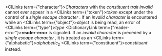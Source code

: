  



<ClLinks  term={"character"}><i>Characters</i></ClLinks> with the *constituent trait invalid* cannot ever appear in a <ClLinks  term={"token"}><i>token</i></ClLinks> except under the control of a *single escape character* . If an *invalid character* is encountered while an <ClLinks  term={"object"}><i>object</i></ClLinks> is being read, an error of <ClLinks  term={"type"}><i>type</i></ClLinks> <DictionaryLink  term={"reader-error"}><b>reader-error</b></DictionaryLink> is signaled. If an *invalid character* is preceded by a *single escape character* , it is treated as an <ClLinks  term={"alphabetic"}><i>alphabetic</i></ClLinks><sub>2</sub> <ClLinks  term={"constituent"}><i>constituent</i></ClLinks> instead. 




